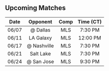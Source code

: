 ## Upcoming Matches
Date|Opponent|Comp|Time (CT)
:-:|:-:|:-:|:-:
06/07|@ Dallas|MLS|7:30 PM 
06/11|LA Galaxy|MLS|12:00 PM 
06/17|@ Nashville|MLS|7:30 PM 
06/21|Salt Lake|MLS|7:30 PM 
06/24|@ San Jose|MLS|9:30 PM 
